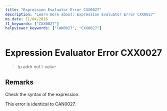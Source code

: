 ```yaml
---
title: "Expression Evaluator Error CXX0027"
description: "Learn more about: Expression Evaluator Error CXX0027"
ms.date: 11/04/2016
f1_keywords: ["CXX0027"]
helpviewer_keywords: ["CAN0027", "CXX0027"]
---
```

# Expression Evaluator Error CXX0027

> tp addr not l-value

## Remarks

Check the syntax of the expression.

This error is identical to CAN0027.
